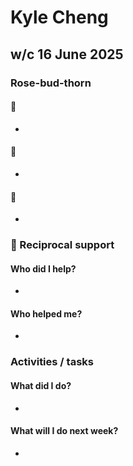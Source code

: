 # Kyle Cheng

## w/c 16 June 2025

### Rose-bud-thorn

#### 🌹

* 

#### 🌱

* 

#### 🌵   

* 

### 🤝 Reciprocal support

#### Who did I help?

* 

#### Who helped me?

* 

### Activities / tasks

#### What did I do?

* 

#### What will I do next week?

* 
